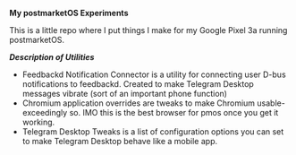 **My postmarketOS Experiments**

This is a little repo where I put things I make for my Google Pixel 3a running postmarketOS.

***Description of Utilities***
- Feedbackd Notification Connector is a utility for connecting user D-bus notifications to feedbackd. Created to make Telegram Desktop messages vibrate (sort of an important phone function)
- Chromium application overrides are tweaks to make Chromium usable- exceedingly so. IMO this is the best browser for pmos once you get it working.
- Telegram Desktop Tweaks is a list of configuration options you can set to make Telegram Desktop behave like a mobile app.
